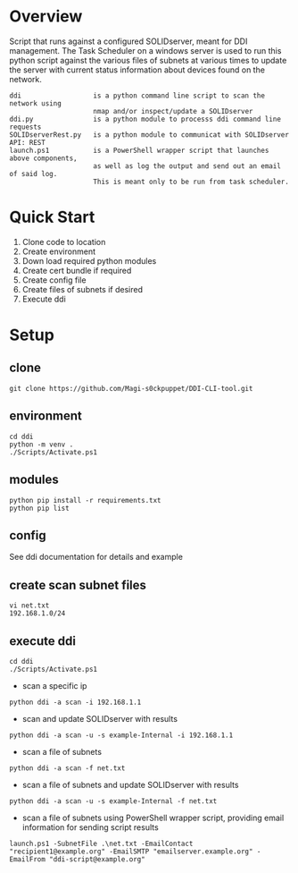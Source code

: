 # Overview

Script that runs against a configured SOLIDserver, meant for DDI management. The 
Task Scheduler on a windows server is used to run this python script against the 
various files of subnets at various times to update the server with current status
information about devices found on the network.

```
ddi                  is a python command line script to scan the network using
                     nmap and/or inspect/update a SOLIDserver
ddi.py               is a python module to processs ddi command line requests
SOLIDserverRest.py   is a python module to communicat with SOLIDserver API: REST
launch.ps1           is a PowerShell wrapper script that launches above components,
                     as well as log the output and send out an email of said log.
                     This is meant only to be run from task scheduler.
```

# Quick Start

1. Clone code to location
2. Create environment 
3. Down load required python modules
4. Create cert bundle if required
5. Create config file
6. Create files of subnets if desired
7. Execute ddi

# Setup

## clone

```
git clone https://github.com/Magi-s0ckpuppet/DDI-CLI-tool.git
```


## environment

```
cd ddi
python -m venv .
./Scripts/Activate.ps1
```

## modules

```
python pip install -r requirements.txt
python pip list
```

## config
See ddi documentation for details and example

## create scan subnet files

```
vi net.txt
192.168.1.0/24
```

## execute ddi 
```
cd ddi
./Scripts/Activate.ps1
```

- scan a specific ip
```
python ddi -a scan -i 192.168.1.1
```

- scan and update SOLIDserver with results
```
python ddi -a scan -u -s example-Internal -i 192.168.1.1
```

- scan a file of subnets
```
python ddi -a scan -f net.txt
```

- scan a file of subnets and update SOLIDserver with results
```
python ddi -a scan -u -s example-Internal -f net.txt 
```

- scan a file of subnets using PowerShell wrapper script, providing email information for sending script results
```
launch.ps1 -SubnetFile .\net.txt -EmailContact "recipient1@example.org" -EmailSMTP "emailserver.example.org" -EmailFrom "ddi-script@example.org"
```